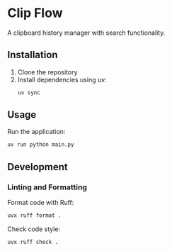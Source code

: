 # Clip Flow

A clipboard history manager with search functionality.

## Installation

1. Clone the repository
2. Install dependencies using uv:
   ```bash
   uv sync
   ```

## Usage

Run the application:
```bash
uv run python main.py
```

## Development

### Linting and Formatting

Format code with Ruff:
```bash
uvx ruff format .
```

Check code style:
```bash
uvx ruff check .
```